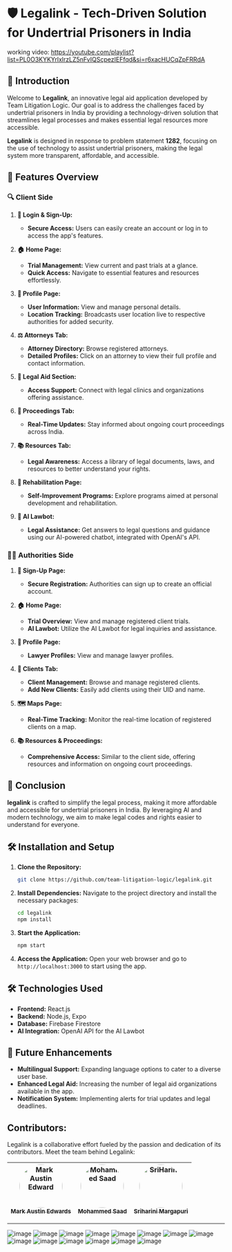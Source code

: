

# 🛡️ **Legalink** - Tech-Driven Solution for Undertrial Prisoners in India
working video:
https://youtube.com/playlist?list=PL0O3KYKYrlxlrzLZ5nFvIQScpezIEFfqd&si=r6xacHUCqZpFRRdA


## 📜 **Introduction**
Welcome to **Legalink**, an innovative legal aid application developed by Team Litigation Logic. Our goal is to address the challenges faced by undertrial prisoners in India by providing a technology-driven solution that streamlines legal processes and makes essential legal resources more accessible.

**Legalink** is designed in response to problem statement **1282**, focusing on the use of technology to assist undertrial prisoners, making the legal system more transparent, affordable, and accessible.

## 🚀 **Features Overview**

### 🔍 **Client Side**
1. **🔑 Login & Sign-Up:**
   - **Secure Access:** Users can easily create an account or log in to access the app's features.

2. **🏠 Home Page:**
   - **Trial Management:** View current and past trials at a glance.
   - **Quick Access:** Navigate to essential features and resources effortlessly.

3. **👤 Profile Page:**
   - **User Information:** View and manage personal details.
   - **Location Tracking:** Broadcasts user location live to respective authorities for added security.

4. **⚖️ Attorneys Tab:**
   - **Attorney Directory:** Browse registered attorneys.
   - **Detailed Profiles:** Click on an attorney to view their full profile and contact information.

5. **🏥 Legal Aid Section:**
   - **Access Support:** Connect with legal clinics and organizations offering assistance.

6. **📅 Proceedings Tab:**
   - **Real-Time Updates:** Stay informed about ongoing court proceedings across India.

7. **📚 Resources Tab:**
   - **Legal Awareness:** Access a library of legal documents, laws, and resources to better understand your rights.

8. **🔄 Rehabilitation Page:**
   - **Self-Improvement Programs:** Explore programs aimed at personal development and rehabilitation.

9. **🤖 AI Lawbot:**
   - **Legal Assistance:** Get answers to legal questions and guidance using our AI-powered chatbot, integrated with OpenAI's API.

### 👮‍♂️ **Authorities Side**
1. **🔐 Sign-Up Page:**
   - **Secure Registration:** Authorities can sign up to create an official account.

2. **🏠 Home Page:**
   - **Trial Overview:** View and manage registered client trials.
   - **AI Lawbot:** Utilize the AI Lawbot for legal inquiries and assistance.

3. **👤 Profile Page:**
   - **Lawyer Profiles:** View and manage lawyer profiles.

4. **👥 Clients Tab:**
   - **Client Management:** Browse and manage registered clients.
   - **Add New Clients:** Easily add clients using their UID and name.

5. **🗺️ Maps Page:**
   - **Real-Time Tracking:** Monitor the real-time location of registered clients on a map.

6. **📚 Resources & Proceedings:**
   - **Comprehensive Access:** Similar to the client side, offering resources and information on ongoing court proceedings.

## 🎯 **Conclusion**
**legalink** is crafted to simplify the legal process, making it more affordable and accessible for undertrial prisoners in India. By leveraging AI and modern technology, we aim to make legal codes and rights easier to understand for everyone.

## 🛠️ **Installation and Setup**

1. **Clone the Repository:**
   ```bash
   git clone https://github.com/team-litigation-logic/legalink.git
   ```

2. **Install Dependencies:**
   Navigate to the project directory and install the necessary packages:
   ```bash
   cd legalink
   npm install
   ```

3. **Start the Application:**
   ```bash
   npm start
   ```

4. **Access the Application:**
   Open your web browser and go to `http://localhost:3000` to start using the app.

## 🛠️ **Technologies Used**
- **Frontend:** React.js
- **Backend:** Node.js, Expo
- **Database:** Firebase Firestore
- **AI Integration:** OpenAI API for the AI Lawbot

## 🚀 **Future Enhancements**
- **Multilingual Support:** Expanding language options to cater to a diverse user base.
- **Enhanced Legal Aid:** Increasing the number of legal aid organizations available in the app.
- **Notification System:** Implementing alerts for trial updates and legal deadlines.

## Contributors:


Legalink is a collaborative effort fueled by the passion and dedication of its contributors. Meet the team behind Legalink:

[<img src="https://github.com/M-A-Edwards.png" width="100px;" alt="Mark Austin Edward" style="border-radius: 50%;"/><br /><sub><b>Mark Austin Edwards</b></sub>](https://github.com/M-A-Edwards) | [<img src="https://github.com/b1gh3ro.png" width="100px;" alt="Mohammed Saad" style="border-radius: 50%;"/><br /><sub><b>Mohammed Saad</b></sub>](https://github.com/b1gh3ro) | [<img src="https://github.com/sri-harini-m.png" width="100px;" alt="SriHarini" style="border-radius: 50%;"/><br /><sub><b>Sriharini Margapuri</b></sub>](https://github.com/sri-harini-m)
| :---: | :---: | :---: |
---

![image](https://github.com/user-attachments/assets/0326a5ff-58d0-42bf-9824-3318adbb022e)
![image](https://github.com/user-attachments/assets/8085c721-e7c5-44c1-8273-bacc0dbe0d99)
![image](https://github.com/user-attachments/assets/8cd9f5c2-b474-41bb-95de-7d1a404bb4c5)
![image](https://github.com/user-attachments/assets/02391a6f-e038-4035-a65f-eb61bf35f92e)
![image](https://github.com/user-attachments/assets/515c9073-33bd-4dc3-af53-b0306cf18a48)
![image](https://github.com/user-attachments/assets/1e2d9f9d-b942-414a-b576-fa4c3ceb3184)
![image](https://github.com/user-attachments/assets/64fae20a-d99a-418e-abea-e9f9047bd3ef)
![image](https://github.com/user-attachments/assets/1c88392d-2079-4162-9630-c19910db1129)
![image](https://github.com/user-attachments/assets/1c5b6fd7-07c3-4646-9973-10d0952a0e09)
![image](https://github.com/user-attachments/assets/2f4e9722-8a05-4204-9ce1-51253fee8159)
![image](https://github.com/user-attachments/assets/a4c007a7-d744-4733-a5d4-473b3ac749fa)
![image](https://github.com/user-attachments/assets/05130b23-27df-4db8-b991-620491a22da4)
![image](https://github.com/user-attachments/assets/72d756c0-5e5c-44dc-853d-edeb36c1fd27)
![image](https://github.com/user-attachments/assets/4068a7b2-f3e0-4901-859b-2a6c978ac58c)



